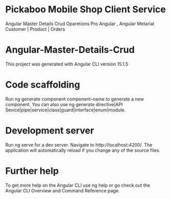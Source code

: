 # Pickaboo Mobile Shop Client Service
Angular Master Details Crud Oparetions Pro Angular , Angular Metarial Customer | Product | Orders
# Angular-Master-Details-Crud
This project was generated with Angular CLI version 15.1.5
# Code scaffolding
Run ng generate component component-name to generate a new component. You can also use ng generate directive|API Sevice|pipe|service|class|guard|interface|enum|module.
# Development server
Run ng serve for a dev server. Navigate to http://localhost:4200/. The application will automatically reload if you change any of the source files.
# Further help
To get more help on the  Angular CLI use ng help or go check out the Angular CLI Overview and Command Reference page.
